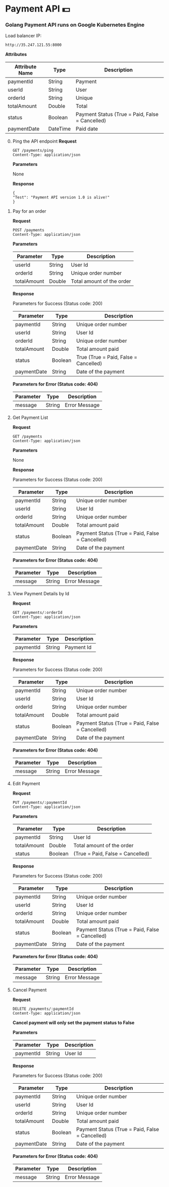 # Payment API 💵


### Golang Payment API runs on Google Kubernetes Engine

Load balancer IP:
```
http://35.247.121.55:8000
```

**Attributes**

|Attribute Name	| Type	| Description|
|---------------|-------|------------|
|paymentId |String|Payment| Id         |
|userId |	String  |	User  |	 Id |
|orderId |	String | Unique | Order Number |
|totalAmount |Double |Total | Amount Paid |
|status	| Boolean |	Payment Status (True = Paid, False = Cancelled) |
|paymentDate |DateTime	|Paid date|

0. Ping the API endpoint
    **Request**
    ```
    GET /payments/ping
    Content-Type: application/json
    ```
    **Parameters**
    
    None


    **Response**
    ```
    {
    "Test": "Payment API version 1.0 is alive!"
    }
    ```


1. Pay for an order

    **Request**
    ```
    POST /payments
    Content-Type: application/json
    ```
    **Parameters**

    |Parameter	|Type |	Description|
    |-----|-----|------|
    |userId	|String|	User Id|
    |orderId|	String|	Unique order number|
    |totalAmount|	Double|	Total amount of the order|

    **Response**

    Parameters for Success (Status code: 200)

    |Parameter	|Type	|Description  |
    |----|----|----|
    |paymentId	|String	|Unique order number|
    |userId	|String	|User Id
    |orderId	|String	|Unique order number
    |totalAmount	|Double	|Total amount paid
    |status	| Boolean	|True (True = Paid, False = Cancelled)
    |paymentDate	|String	|Date of the payment

    **Parameters for Error (Status code: 404)**

    |Parameter	|Type |	Description|
    |-----|-----|------|
    |message	|String|	Error Message|


2. Get Payment List

    **Request**
    ```
    GET /payments
    Content-Type: application/json
    ```
    **Parameters**

    None

    **Response**

    Parameters for Success (Status code: 200)

    |Parameter	|Type	|Description  |
    |----|----|----|
    |paymentId	|String	|Unique order number|
    |userId	|String	|User Id
    |orderId	|String	|Unique order number
    |totalAmount	|Double	|Total amount paid
    |status	|Boolean  |Payment Status (True = Paid, False = Cancelled)
    |paymentDate	|String	|Date of the payment

    **Parameters for Error (Status code: 404)**

    |Parameter	|Type |	Description|
    |-----|-----|------|
    |message	|String|	Error Message|


3. View Payment Details by Id

    **Request**

    ```
    GET /payments/:orderId
    Content-Type: application/json
    ```

    **Parameters**
    
    |Parameter	|Type |	Description|
    |-----|-----|------|
    |paymentId	|String|	Payment Id|

    **Response**

    Parameters for Success (Status code: 200)

    |Parameter	|Type	|Description  |
    |----|----|----|
    |paymentId	|String	|Unique order number|
    |userId	|String	|User Id
    |orderId	|String	|Unique order number
    |totalAmount	|Double	|Total amount paid
    |status	|Boolean  |Payment Status (True = Paid, False = Cancelled)
    |paymentDate	|String	|Date of the payment

    **Parameters for Error (Status code: 404)**

    |Parameter	|Type |	Description|
    |-----|-----|------|
    |message	|String|	Error Message|


4. Edit Payment

    **Request**

    ```
    PUT /payments/:paymentId
    Content-Type: application/json
    ```

    **Parameters**

    |Parameter	|Type |	Description|
    |-----|-----|------|
    |paymentId	|String|	User Id|
    |totalAmount|	Double|	Total amount of the order |
    |status|	Boolean|	(True = Paid, False = Cancelled)|

    **Response**

    Parameters for Success (Status code: 200)

    |Parameter	|Type	|Description  |
    |----|----|----|
    |paymentId	|String	|Unique order number|
    |userId	|String	|User Id
    |orderId	|String	|Unique order number
    |totalAmount	|Double	|Total amount paid
    |status	|Boolean  |Payment Status (True = Paid, False = Cancelled)
    |paymentDate	|String	|Date of the payment

    **Parameters for Error (Status code: 404)**

    |Parameter	|Type |	Description|
    |-----|-----|------|
    |message	|String|	Error Message|


5. Cancel Payment

    **Request**

    ```
    DELETE /payments/:paymentId
    Content-Type: application/json
    ```

    **Cancel payment will only set the payment status to False**

    **Parameters**

    |Parameter	|Type |	Description|
    |-----|-----|------|
    |paymentId	|String|	User Id|

    **Response**

    Parameters for Success (Status code: 200)

    |Parameter	|Type	|Description  |
    |----|----|----|
    |paymentId	|String	|Unique order number|
    |userId	|String	|User Id
    |orderId	|String	|Unique order number
    |totalAmount	|Double	|Total amount paid
    |status	|Boolean  |Payment Status (True = Paid, False = Cancelled)
    |paymentDate	|String	|Date of the payment

    **Parameters for Error (Status code: 404)**

    |Parameter	|Type |	Description|
    |-----|-----|------|
    |message	|String|	Error Message|
